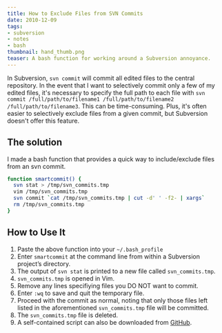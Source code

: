 ```yaml
---
title: How to Exclude Files from SVN Commits
date: 2010-12-09
tags:
- subversion
- notes
- bash
thumbnail: hand_thumb.png
teaser: A bash function for working around a Subversion annoyance.
---
```


In Subversion, `svn commit` will commit all edited files to the central repository. In the event that I want to selectively commit only a few of my edited files, it's necessary to specify the full path to each file with `svn commit /full/path/to/filename1 /full/path/to/filename2 /full/path/to/filename3`. This can be time-consuming. Plus, it's often easier to selectively exclude files from a given commit, but Subversion doesn't offer this feature.

## The solution

I made a bash function that provides a quick way to include/exclude files from an svn commit.


```bash
function smartcommit() {
  svn stat > /tmp/svn_commits.tmp
  vim /tmp/svn_commits.tmp
  svn commit `cat /tmp/svn_commits.tmp | cut -d' ' -f2- | xargs`
  rm /tmp/svn_commits.tmp
}
```

## How to Use It

1. Paste the above function into your `~/.bash_profile`
1. Enter `smartcommit` at the command line from within a Subversion project’s directory.
1. The output of `svn stat` is printed to a new file called `svn_commits.tmp`.
1. `svn_commits.tmp` is opened in Vim.
1. Remove any lines specifiying files you DO NOT want to commit.
1. Enter `:wq` to save and quit the temporary file.
1. Proceed with the commit as normal, noting that only those files left listed in the aforementioned `svn_commits.tmp` file will be committed.
1. The `svn_commits.tmp` file is deleted.
1. A self-contained script can also be downloaded from [GitHub](https://gist.github.com/mdb/732362).
